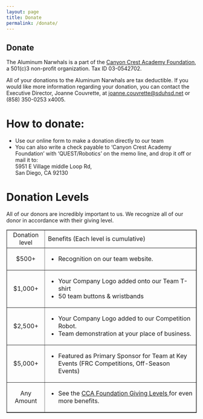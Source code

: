 ```yaml
---
layout: page
title: Donate
permalink: /donate/
---
```


## Donate
The Aluminum Narwhals is a part of the [Canyon Crest Academy Foundation](http://canyoncrestfoundation.org/), a 501(c)3 non-profit organization. Tax ID 03-0542702.

All of your donations to the Aluminum Narwhals are tax deductible. If you would like more information regarding your donation, you can contact the Executive Director, Joanne Couvrette, at [joanne.couvrette@sduhsd.net](mailto:joanne.couvrette@sduhsd.net) or (858) 350-0253 x4005.

# How to donate:
+ Use our online form to make a donation directly to our team
+ You can also write a check payable to ‘Canyon Crest Academy Foundation’ with ‘QUEST/Robotics’ on the memo line, and drop it off or mail it to:  
  5951 E Village middle Loop Rd,  
  San Diego, CA 92130

# Donation Levels
All of our donors are incredibly important to us. We recognize all of our donor in accordance with their giving level.

<table width ="100%" border="1" cellpadding="3" cellspacing="0">

<tr>
<td width="20%" align="center">
Donation level
</td>
<td>
Benefits (Each level is cumulative)
</td>
</tr>

<tr>
<td align="center">
$500+
</td>
<td>
<ul>
<li>Recognition on our team website.</li>
</ul>
</td>
</tr>

<tr>
<td align="center">
$1,000+
</td>
<td >
<ul>
<li>Your Company Logo added onto our Team T-shirt</li>
<li>50 team buttons & wristbands</li>
</ul>
</td>
</tr>

<tr>
<td align="center">
$2,500+
</td>
<td >
<ul>
<li>Your Company Logo added to our Competition Robot.</li>
<li>Team demonstration at your place of business.</li>
</td>
</tr>

<tr>
<td align="center">
$5,000+
</td>
<td >
<ul>
<li>Featured as Primary Sponsor for Team at Key Events (FRC Competitions, Off-Season Events)</li>
</ul>
</td>
</tr>

<tr>
<td align="center">
Any Amount
</td>
<td >
<ul>
<li> See the <a href="http://www.canyoncrestfoundation.org/recognition/giving-levels-and-donor-premiums"> CCA Foundation Giving Levels </a> for even more benefits. </li>
</ul>
</td>
</tr>

</table>
